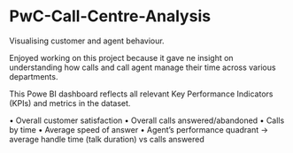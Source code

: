 # PwC-Call-Centre-Analysis
Visualising customer and agent behaviour.


Enjoyed working on this project because it gave ne insight on understanding how calls and call agent manage their time across various departments.

This Powe BI dashboard reflects all relevant Key Performance Indicators (KPIs) and metrics in the dataset.

• Overall customer satisfaction
• Overall calls answered/abandoned
• Calls by time
• Average speed of answer
• Agent’s performance quadrant -> average handle time (talk duration) vs calls answered



